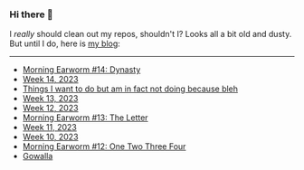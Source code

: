 ### Hi there 👋

I _really_ should clean out my repos, shouldn't I? Looks all a bit old and dusty. But until I do, here is [my blog](https://lostfocus.de/):

--- 

<!-- POST-LIST:START -->
- [Morning Earworm #14: Dynasty](https://lostfocus.de/2023/04/12/morning-earworm-14-dynasty/)
- [Week 14, 2023](https://lostfocus.de/2023/04/10/week-14-2023/)
- [Things I want to do but am in fact not doing because bleh](https://lostfocus.de/2023/04/03/things-i-want-to-do-but-am-in-fact-not-doing-because-bleh/)
- [Week 13, 2023](https://lostfocus.de/2023/04/02/week-13-2023/)
- [Week 12, 2023](https://lostfocus.de/2023/03/26/week-12-2023/)
- [Morning Earworm #13: The Letter](https://lostfocus.de/2023/03/21/morning-earworm-13-the-letter/)
- [Week 11, 2023](https://lostfocus.de/2023/03/19/week-11-2023/)
- [Week 10, 2023](https://lostfocus.de/2023/03/12/week-10-2023/)
- [Morning Earworm #12: One Two Three Four](https://lostfocus.de/2023/03/12/morning-earworm-12-one-two-three-four/)
- [Gowalla](https://lostfocus.de/2023/03/10/gowalla/)
<!-- POST-LIST:END -->

<!--
**lostfocus/lostfocus** is a ✨ _special_ ✨ repository because its `README.md` (this file) appears on your GitHub profile.

Here are some ideas to get you started:

- 🔭 I’m currently working on ...
- 🌱 I’m currently learning ...
- 👯 I’m looking to collaborate on ...
- 🤔 I’m looking for help with ...
- 💬 Ask me about ...
- 📫 How to reach me: ...
- 😄 Pronouns: ...
- ⚡ Fun fact: ...
-->
